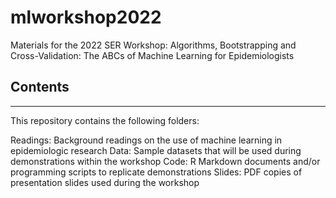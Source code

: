 # mlworkshop2022
Materials for the 2022 SER Workshop: Algorithms, Bootstrapping and Cross-Validation: The ABCs of Machine Learning for Epidemiologists

## Contents
***
This repository contains the following folders:

Readings: Background readings on the use of machine learning in epidemiologic research
Data: Sample datasets that will be used during demonstrations within the workshop
Code: R Markdown documents and/or programming scripts to replicate demonstrations
Slides: PDF copies of presentation slides used during the workshop
